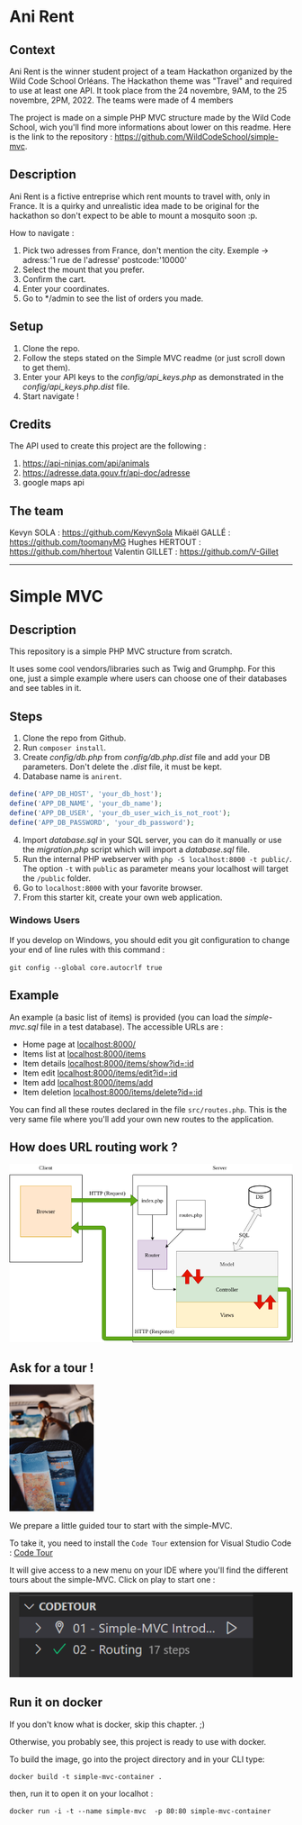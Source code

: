 # Ani Rent

## Context

Ani Rent is the winner student project of a team Hackathon organized by the Wild Code School Orléans. The Hackathon theme was "Travel" and required to use at least one API. It took place from the 24 novembre, 9AM, to the 25 novembre, 2PM, 2022. The teams were made of 4 members

The project is made on a simple PHP MVC structure made by the Wild Code School, wich you'll find more informations about lower on this readme. Here is the link to the repository : https://github.com/WildCodeSchool/simple-mvc.

## Description

Ani Rent is a fictive entreprise which rent mounts to travel with, only in France. It is a quirky and unrealistic idea made to be original for the hackathon so don't expect to be able to mount a mosquito soon :p.

How to navigate :

1. Pick two adresses from France, don't mention the city. Exemple -> adress:'1 rue de l'adresse' postcode:'10000'
2. Select the mount that you prefer.
3. Confirm the cart.
4. Enter your coordinates.
5. Go to \*/admin to see the list of orders you made.

## Setup

1. Clone the repo.
2. Follow the steps stated on the Simple MVC readme (or just scroll down to get them).
3. Enter your API keys to the _config/api_keys.php_ as demonstrated in the _config/api_keys.php.dist_ file.
4. Start navigate !

## Credits

The API used to create this project are the following :

1. https://api-ninjas.com/api/animals
2. https://adresse.data.gouv.fr/api-doc/adresse
3. google maps api

## The team

Kevyn SOLA : https://github.com/KevynSola
Mikaël GALLÉ : https://github.com/toomanyMG
Hughes HERTOUT : https://github.com/hhertout
Valentin GILLET : https://github.com/V-Gillet

---

# Simple MVC

## Description

This repository is a simple PHP MVC structure from scratch.

It uses some cool vendors/libraries such as Twig and Grumphp.
For this one, just a simple example where users can choose one of their databases and see tables in it.

## Steps

1. Clone the repo from Github.
2. Run `composer install`.
3. Create _config/db.php_ from _config/db.php.dist_ file and add your DB parameters. Don't delete the _.dist_ file, it must be kept.
4. Database name is `anirent`.

```php
define('APP_DB_HOST', 'your_db_host');
define('APP_DB_NAME', 'your_db_name');
define('APP_DB_USER', 'your_db_user_wich_is_not_root');
define('APP_DB_PASSWORD', 'your_db_password');
```

4. Import _database.sql_ in your SQL server, you can do it manually or use the _migration.php_ script which will import a _database.sql_ file.
5. Run the internal PHP webserver with `php -S localhost:8000 -t public/`. The option `-t` with `public` as parameter means your localhost will target the `/public` folder.
6. Go to `localhost:8000` with your favorite browser.
7. From this starter kit, create your own web application.

### Windows Users

If you develop on Windows, you should edit you git configuration to change your end of line rules with this command :

`git config --global core.autocrlf true`

## Example

An example (a basic list of items) is provided (you can load the _simple-mvc.sql_ file in a test database). The accessible URLs are :

-   Home page at [localhost:8000/](localhost:8000/)
-   Items list at [localhost:8000/items](localhost:8000/items)
-   Item details [localhost:8000/items/show?id=:id](localhost:8000/item/show?id=2)
-   Item edit [localhost:8000/items/edit?id=:id](localhost:8000/items/edit?id=2)
-   Item add [localhost:8000/items/add](localhost:8000/items/add)
-   Item deletion [localhost:8000/items/delete?id=:id](localhost:8000/items/delete?id=2)

You can find all these routes declared in the file `src/routes.php`. This is the very same file where you'll add your own new routes to the application.

## How does URL routing work ?

![simple_MVC.png](.tours/simple_MVC.png)

## Ask for a tour !

<img src="./.tours/photo-1632178151697-fd971baa906f.jpg" alt="Guided tour" width="150"/>

We prepare a little guided tour to start with the simple-MVC.

To take it, you need to install the `Code Tour` extension for Visual Studio Code : [Code Tour](https://marketplace.visualstudio.com/items?itemName=vsls-contrib.codetour)

It will give access to a new menu on your IDE where you'll find the different tours about the simple-MVC. Click on play to start one :

![menu](.tours/code_tour_menu.png)

## Run it on docker

If you don't know what is docker, skip this chapter. ;)

Otherwise, you probably see, this project is ready to use with docker.

To build the image, go into the project directory and in your CLI type:

```
docker build -t simple-mvc-container .
```

then, run it to open it on your localhot :

```
docker run -i -t --name simple-mvc  -p 80:80 simple-mvc-container

```
